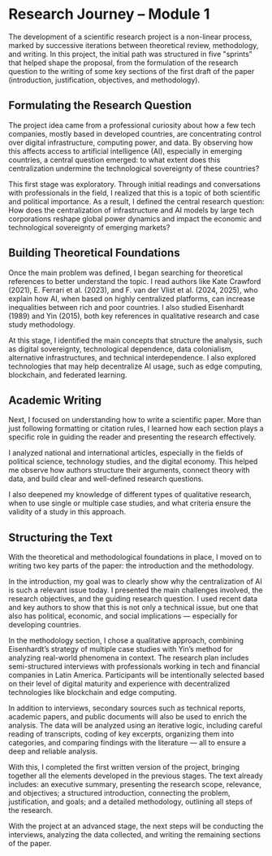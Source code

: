 # Research Journey – Module 1

The development of a scientific research project is a non-linear process, marked by successive iterations between theoretical review, methodology, and writing. In this project, the initial path was structured in five "sprints" that helped shape the proposal, from the formulation of the research question to the writing of some key sections of the first draft of the paper (introduction, justification, objectives, and methodology).

## Formulating the Research Question

The project idea came from a professional curiosity about how a few tech companies, mostly based in developed countries, are concentrating control over digital infrastructure, computing power, and data. By observing how this affects access to artificial intelligence (AI), especially in emerging countries, a central question emerged: to what extent does this centralization undermine the technological sovereignty of these countries?

This first stage was exploratory. Through initial readings and conversations with professionals in the field, I realized that this is a topic of both scientific and political importance. As a result, I defined the central research question:
How does the centralization of infrastructure and AI models by large tech corporations reshape global power dynamics and impact the economic and technological sovereignty of emerging markets?

## Building Theoretical Foundations

Once the main problem was defined, I began searching for theoretical references to better understand the topic. I read authors like Kate Crawford (2021), E. Ferrari et al. (2023), and F. van der Vlist et al. (2024, 2025), who explain how AI, when based on highly centralized platforms, can increase inequalities between rich and poor countries. I also studied Eisenhardt (1989) and Yin (2015), both key references in qualitative research and case study methodology.

At this stage, I identified the main concepts that structure the analysis, such as digital sovereignty, technological dependence, data colonialism, alternative infrastructures, and technical interdependence. I also explored technologies that may help decentralize AI usage, such as edge computing, blockchain, and federated learning.

## Academic Writing

Next, I focused on understanding how to write a scientific paper. More than just following formatting or citation rules, I learned how each section plays a specific role in guiding the reader and presenting the research effectively.

I analyzed national and international articles, especially in the fields of political science, technology studies, and the digital economy. This helped me observe how authors structure their arguments, connect theory with data, and build clear and well-defined research questions.

I also deepened my knowledge of different types of qualitative research, when to use single or multiple case studies, and what criteria ensure the validity of a study in this approach.

## Structuring the Text

With the theoretical and methodological foundations in place, I moved on to writing two key parts of the paper: the introduction and the methodology.

In the introduction, my goal was to clearly show why the centralization of AI is such a relevant issue today. I presented the main challenges involved, the research objectives, and the guiding research question. I used recent data and key authors to show that this is not only a technical issue, but one that also has political, economic, and social implications — especially for developing countries.

In the methodology section, I chose a qualitative approach, combining Eisenhardt’s strategy of multiple case studies with Yin’s method for analyzing real-world phenomena in context. The research plan includes semi-structured interviews with professionals working in tech and financial companies in Latin America. Participants will be intentionally selected based on their level of digital maturity and experience with decentralized technologies like blockchain and edge computing.

In addition to interviews, secondary sources such as technical reports, academic papers, and public documents will also be used to enrich the analysis. The data will be analyzed using an iterative logic, including careful reading of transcripts, coding of key excerpts, organizing them into categories, and comparing findings with the literature — all to ensure a deep and reliable analysis.

With this, I completed the first written version of the project, bringing together all the elements developed in the previous stages. The text already includes: an executive summary, presenting the research scope, relevance, and objectives; a structured introduction, connecting the problem, justification, and goals; and a detailed methodology, outlining all steps of the research.

With the project at an advanced stage, the next steps will be conducting the interviews, analyzing the data collected, and writing the remaining sections of the paper.